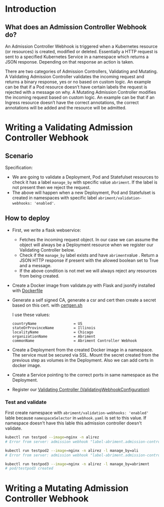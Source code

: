 # Introduction

## What does an Admission Controller Webhook do?

An Admission Controller Webhook is triggered when a Kubernetes resource (or resources) is created, modified or deleted. Essentially a HTTP request is sent to a specified Kubernetes Service in a namespace which returns a JSON response. Depending on that response an action is taken.

There are two categories of Admission Controllers, Validating and Mutating. A Validating Admission Controller validates the incoming request and returns a binary response, yes or no based on custom logic. An example can be that if a Pod resource doesn’t have certain labels the request is rejected with a message on why. A Mutating Admission Controller modifies the incoming request based on custom logic. An example can be that if an Ingress resource doesn’t have the correct annotations, the correct annotations will be added and the resource will be admitted.

# Writing a Validating Admission Controller Webhook

## Scenario

Specification:

- We are going to validate a Deployment, Pod and Statefulset resources to check it has a label `manage_by` with specific value `abriment`. If the label is not present then we reject the request.
- The above will happen when a new Deployment, Pod and Statefulset is created in namespaces with specific label `abriment/validation-webhooks: 'enabled'`.

## How to deploy

- First, we write a flask webservice:
    - Fetches the incoming request object. In our case we can assume the object will always be a Deployment resource when we register our Validating Controller below.
    - Check if the `manage_by` label exists and have `abriment`value . Return a JSON HTTP response if present with the allowed boolean set to True and a message.
    - If the above condition is not met we will always reject any resources from being created.

- Create a Docker image from validate.py with Flask and jsonify installed with [Dockerfile](./validate/Dockerfile)

- Generate a self signed CA, generate a csr and cert then create a secret based on this cert. with [certgen.sh](./validate/certgen.sh)

    I use these values:

    ```
    countryName                 = US
    stateOrProvinceName         = Illinois
    localityName                = Chicago
    organizationName            = Abriment
    commonName                  = Abriment Controller Webhook
    ```

- Create a Deployment from the created Docker image in a namespace. The service must be secured via SSL. Mount the secret created from the previous step as volumes in the Deployment. Also we can add certs in docker image.

- Create a Service pointing to the correct ports in same namespace as the Deployment.

- Register our [Validating Controller (ValidatingWebhookConfiguration)](./validate/webhook.yaml)


### Test and validate

First create namespace with `abriment/validation-webhooks: 'enabled'` lable because `namespaceSelector` in `webhook.yaml` is set to this value. If namespace doesn't have this lable this admission controller doesn't validate.

```bash
kubectl run testpod --image=nginx -n alirez
# Error from server: admission webhook "label-abriment.admission-controller.svc" denied the request: No labels exist. A manage_by label is required

kubectl run testpod2 --image=nginx -n alirez -l manage_by=ali
# Error from server: admission webhook "label-abriment.admission-controller.svc" denied the request: Wrong value for manage_by label

kubectl run testpod3 --image=nginx -n alirez -l manage_by=abriment
# pod/testpod3 created
```


# Writing a Mutating Admission Controller Webhook
